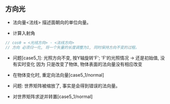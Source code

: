 ## 方向光

* 法向量<法线>
描述面朝向的单位向量。
- 计算入射角
```ts
// cosθ = <光线方向> · <法线方向>
// 方向 必须归一化, 将一个矢量的长度调整为1, 同时保持方向不变的过程。
```

* 问题[case5_1]: 光照方向不变, 按Y轴旋转'F'; 'F'的光照情况 -> 还是初始值, 没有实时变化
因为 只是改变了物体, 物体表面的法向量没有相应改变
- 在物体变化时, 重定向法向量[case5_1/normal]

* 问题: 世界矩阵被缩放了, 事实是会得到错误的法向量。
- 对世界矩阵求逆并转置[case5_1/normal]
